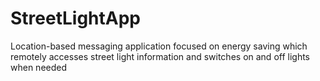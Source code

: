 # StreetLightApp
Location-based messaging application focused on energy saving which remotely accesses street light information and switches on and off lights when needed
